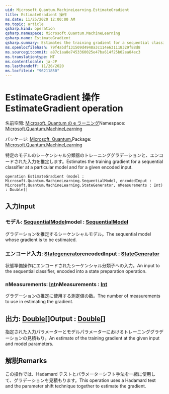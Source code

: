 ```yaml
---
uid: Microsoft.Quantum.MachineLearning.EstimateGradient
title: EstimateGradient 操作
ms.date: 11/25/2020 12:00:00 AM
ms.topic: article
qsharp.kind: operation
qsharp.namespace: Microsoft.Quantum.MachineLearning
qsharp.name: EstimateGradient
qsharp.summary: Estimates the training gradient for a sequential classifier at a particular model and for a given encoded input.
ms.openlocfilehash: 79f4abdf131509d4948a3c114e631118329f88d8
ms.sourcegitcommit: a87c1aa8e7453360025e47ba614f25b02ea84ec3
ms.translationtype: MT
ms.contentlocale: ja-JP
ms.lasthandoff: 11/26/2020
ms.locfileid: "96211850"
---
```

# <a name="estimategradient-operation"></a><span data-ttu-id="ed7b9-102">EstimateGradient 操作</span><span class="sxs-lookup"><span data-stu-id="ed7b9-102">EstimateGradient operation</span></span>

<span data-ttu-id="ed7b9-103">名前空間: [Microsoft. Quantum の e ラーニング](xref:Microsoft.Quantum.MachineLearning)</span><span class="sxs-lookup"><span data-stu-id="ed7b9-103">Namespace: [Microsoft.Quantum.MachineLearning](xref:Microsoft.Quantum.MachineLearning)</span></span>

<span data-ttu-id="ed7b9-104">パッケージ: [Microsoft. Quantum.](https://nuget.org/packages/Microsoft.Quantum.MachineLearning)</span><span class="sxs-lookup"><span data-stu-id="ed7b9-104">Package: [Microsoft.Quantum.MachineLearning](https://nuget.org/packages/Microsoft.Quantum.MachineLearning)</span></span>


<span data-ttu-id="ed7b9-105">特定のモデルのシーケンシャル分類器のトレーニンググラデーションと、エンコードされた入力を推定します。</span><span class="sxs-lookup"><span data-stu-id="ed7b9-105">Estimates the training gradient for a sequential classifier at a particular model and for a given encoded input.</span></span>

```qsharp
operation EstimateGradient (model : Microsoft.Quantum.MachineLearning.SequentialModel, encodedInput : Microsoft.Quantum.MachineLearning.StateGenerator, nMeasurements : Int) : Double[]
```


## <a name="input"></a><span data-ttu-id="ed7b9-106">入力</span><span class="sxs-lookup"><span data-stu-id="ed7b9-106">Input</span></span>

### <a name="model--sequentialmodel"></a><span data-ttu-id="ed7b9-107">モデル: [SequentialModel](xref:Microsoft.Quantum.MachineLearning.SequentialModel)</span><span class="sxs-lookup"><span data-stu-id="ed7b9-107">model : [SequentialModel](xref:Microsoft.Quantum.MachineLearning.SequentialModel)</span></span>

<span data-ttu-id="ed7b9-108">グラデーションを推定するシーケンシャルモデル。</span><span class="sxs-lookup"><span data-stu-id="ed7b9-108">The sequential model whose gradient is to be estimated.</span></span>


### <a name="encodedinput--stategenerator"></a><span data-ttu-id="ed7b9-109">エンコード入力: [Stategenerator](xref:Microsoft.Quantum.MachineLearning.StateGenerator)</span><span class="sxs-lookup"><span data-stu-id="ed7b9-109">encodedInput : [StateGenerator](xref:Microsoft.Quantum.MachineLearning.StateGenerator)</span></span>

<span data-ttu-id="ed7b9-110">状態準備操作にエンコードされたシーケンシャル分類子への入力。</span><span class="sxs-lookup"><span data-stu-id="ed7b9-110">An input to the sequential classifier, encoded into a state preparation operation.</span></span>


### <a name="nmeasurements--int"></a><span data-ttu-id="ed7b9-111">nMeasurements: [Int](xref:microsoft.quantum.lang-ref.int)</span><span class="sxs-lookup"><span data-stu-id="ed7b9-111">nMeasurements : [Int](xref:microsoft.quantum.lang-ref.int)</span></span>

<span data-ttu-id="ed7b9-112">グラデーションの推定に使用する測定値の数。</span><span class="sxs-lookup"><span data-stu-id="ed7b9-112">The number of measurements to use in estimating the gradient.</span></span>



## <a name="output--double"></a><span data-ttu-id="ed7b9-113">出力: [Double](xref:microsoft.quantum.lang-ref.double)[]</span><span class="sxs-lookup"><span data-stu-id="ed7b9-113">Output : [Double](xref:microsoft.quantum.lang-ref.double)[]</span></span>

<span data-ttu-id="ed7b9-114">指定された入力パラメーターとモデルパラメーターにおけるトレーニンググラデーションの見積もり。</span><span class="sxs-lookup"><span data-stu-id="ed7b9-114">An estimate of the training gradient at the given input and model parameters.</span></span>

## <a name="remarks"></a><span data-ttu-id="ed7b9-115">解説</span><span class="sxs-lookup"><span data-stu-id="ed7b9-115">Remarks</span></span>

<span data-ttu-id="ed7b9-116">この操作では、Hadamard テストとパラメーターシフト手法を一緒に使用して、グラデーションを見積もります。</span><span class="sxs-lookup"><span data-stu-id="ed7b9-116">This operation uses a Hadamard test and the parameter shift technique together to estimate the gradient.</span></span>